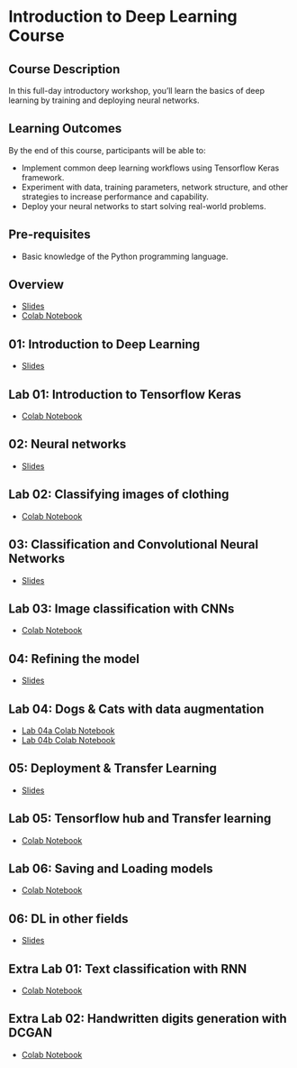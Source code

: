 # Introduction to Deep Learning Course

## Course Description 

In this full-day introductory workshop, you’ll learn the basics of deep learning by training and deploying neural networks.


## Learning Outcomes

By the end of this course, participants will be able to:

* Implement common deep learning workflows using Tensorflow Keras framework.
* Experiment with data, training parameters, network structure, and other strategies to increase performance and capability.
* Deploy your neural networks to start solving real-world problems.

## Pre-requisites

* Basic knowledge of the Python programming language.

## Overview

* <a href="/slides/00_overview.html" target="_blank">Slides</a>
* <a href="https://colab.research.google.com/github/rses-dl-course/rses-dl-course.github.io/blob/master/notebooks/python/L00_introduction_to_notebook.ipynb" target="_blank">Colab Notebook</a>

## 01: Introduction to Deep Learning

* <a href="/slides/01_introduction_to_deep_learning.html" target="_blank">Slides</a>


## Lab 01: Introduction to Tensorflow Keras

* <a href="https://colab.research.google.com/github/rses-dl-course/rses-dl-course.github.io/blob/master/notebooks/python/L01_introduction_to_tf_keras.ipynb" target="_blank">Colab Notebook</a>

## 02: Neural networks

* <a href="/slides/02_neural_networks.html" target="_blank">Slides</a>

## Lab 02: Classifying images of clothing

* <a href="https://colab.research.google.com/github/rses-dl-course/rses-dl-course.github.io/blob/master/notebooks/python/L02_classifying_images_of_clothing.ipynb" target="_blank">Colab Notebook</a>

## 03: Classification and Convolutional Neural Networks

* <a href="/slides/03_convolution_neural_networks.html" target="_blank">Slides</a>

## Lab 03: Image classification with CNNs

* <a href="https://colab.research.google.com/github/rses-dl-course/rses-dl-course.github.io/blob/master/notebooks/python/L03_image_classification_with_cnn.ipynb" target="_blank">Colab Notebook</a>

## 04: Refining the model

* <a href="/slides/04_refining_the_model.html" target="_blank">Slides</a>

## Lab 04: Dogs & Cats with data augmentation

* <a href="https://colab.research.google.com/github/rses-dl-course/rses-dl-course.github.io/blob/master/notebooks/python/L04_C01_dogs_vs_cats_without_augmentation.ipynb" target="_blank">Lab 04a Colab Notebook</a>
* <a href="https://colab.research.google.com/github/rses-dl-course/rses-dl-course.github.io/blob/master/notebooks/python/L04_C02_dogs_vs_cats_with_augmentation.ipynb" target="_blank">Lab 04b Colab Notebook</a>

## 05: Deployment & Transfer Learning

* <a href="/slides/05_transfer_learning.html" target="_blank">Slides</a>

## Lab 05: Tensorflow hub and Transfer learning

* <a href="https://colab.research.google.com/github/rses-dl-course/rses-dl-course.github.io/blob/master/notebooks/python/L05_tensorflow_hub_and_transfer_learning.ipynb" target="_blank">Colab Notebook</a>

## Lab 06: Saving and Loading models

* <a href="https://colab.research.google.com/github/rses-dl-course/rses-dl-course.github.io/blob/master/notebooks/python/L06_saving_and_loading_models.ipynb" target="_blank">Colab Notebook</a>

## 06: DL in other fields

* <a href="/slides/06_dl_in_other_fields.html" target="_blank">Slides</a>

## Extra Lab 01: Text classification with RNN

* <a href="https://colab.research.google.com/github/rses-dl-course/rses-dl-course.github.io/blob/master/notebooks/python/XL01_text_classification_rnn.ipynb" target="_blank">Colab Notebook</a>

## Extra Lab 02: Handwritten digits generation with DCGAN

* <a href="https://colab.research.google.com/github/rses-dl-course/rses-dl-course.github.io/blob/master/notebooks/python/XL02_dcgan.ipynb" target="_blank">Colab Notebook</a>




